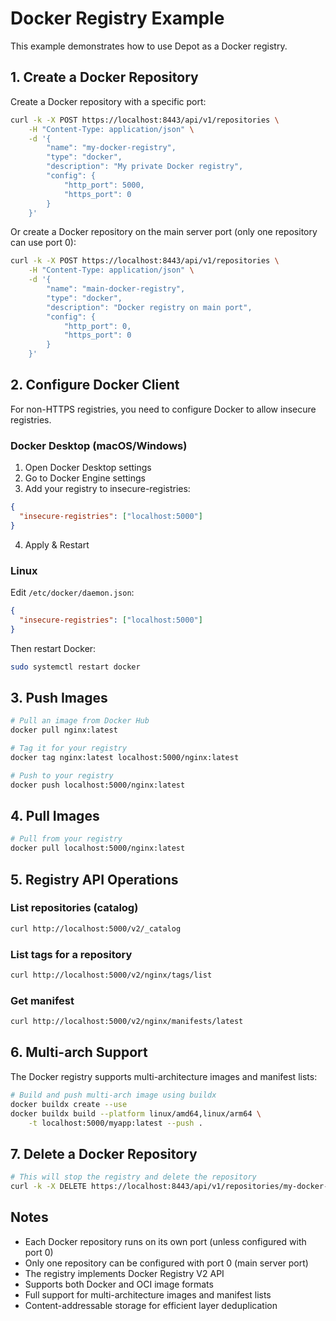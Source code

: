 # Docker Registry Example

This example demonstrates how to use Depot as a Docker registry.

## 1. Create a Docker Repository

Create a Docker repository with a specific port:

```bash
curl -k -X POST https://localhost:8443/api/v1/repositories \
    -H "Content-Type: application/json" \
    -d '{
        "name": "my-docker-registry",
        "type": "docker",
        "description": "My private Docker registry",
        "config": {
            "http_port": 5000,
            "https_port": 0
        }
    }'
```

Or create a Docker repository on the main server port (only one repository can use port 0):

```bash
curl -k -X POST https://localhost:8443/api/v1/repositories \
    -H "Content-Type: application/json" \
    -d '{
        "name": "main-docker-registry",
        "type": "docker",
        "description": "Docker registry on main port",
        "config": {
            "http_port": 0,
            "https_port": 0
        }
    }'
```

## 2. Configure Docker Client

For non-HTTPS registries, you need to configure Docker to allow insecure registries.

### Docker Desktop (macOS/Windows)
1. Open Docker Desktop settings
2. Go to Docker Engine settings
3. Add your registry to insecure-registries:
```json
{
  "insecure-registries": ["localhost:5000"]
}
```
4. Apply & Restart

### Linux
Edit `/etc/docker/daemon.json`:
```json
{
  "insecure-registries": ["localhost:5000"]
}
```
Then restart Docker:
```bash
sudo systemctl restart docker
```

## 3. Push Images

```bash
# Pull an image from Docker Hub
docker pull nginx:latest

# Tag it for your registry
docker tag nginx:latest localhost:5000/nginx:latest

# Push to your registry
docker push localhost:5000/nginx:latest
```

## 4. Pull Images

```bash
# Pull from your registry
docker pull localhost:5000/nginx:latest
```

## 5. Registry API Operations

### List repositories (catalog)
```bash
curl http://localhost:5000/v2/_catalog
```

### List tags for a repository
```bash
curl http://localhost:5000/v2/nginx/tags/list
```

### Get manifest
```bash
curl http://localhost:5000/v2/nginx/manifests/latest
```

## 6. Multi-arch Support

The Docker registry supports multi-architecture images and manifest lists:

```bash
# Build and push multi-arch image using buildx
docker buildx create --use
docker buildx build --platform linux/amd64,linux/arm64 \
    -t localhost:5000/myapp:latest --push .
```

## 7. Delete a Docker Repository

```bash
# This will stop the registry and delete the repository
curl -k -X DELETE https://localhost:8443/api/v1/repositories/my-docker-registry
```

## Notes

- Each Docker repository runs on its own port (unless configured with port 0)
- Only one repository can be configured with port 0 (main server port)
- The registry implements Docker Registry V2 API
- Supports both Docker and OCI image formats
- Full support for multi-architecture images and manifest lists
- Content-addressable storage for efficient layer deduplication